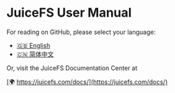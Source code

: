 # JuiceFS User Manual

For reading on GitHub, please select your language:


- [🇬🇧 English](en/README.md)
- [🇨🇳 简体中文](zh_cn/README.md)

Or, visit the JuiceFS Documentation Center at

[🌍 https://juicefs.com/docs/](https://juicefs.com/docs/)